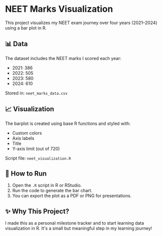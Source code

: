 # NEET Marks Visualization

This project visualizes my NEET exam journey over four years (2021–2024) using a bar plot in R.

## 📊 Data
The dataset includes the NEET marks I scored each year:
- 2021: 386
- 2022: 505
- 2023: 580
- 2024: 610

Stored in: `neet_marks_data.csv`

## 📈 Visualization
The barplot is created using base R functions and styled with:
- Custom colors
- Axis labels
- Title
- Y-axis limit (out of 720)

Script file: `neet_visualization.R`

## 🚀 How to Run
1. Open the `.R` script in R or RStudio.
2. Run the code to generate the bar chart.
3. You can export the plot as a PDF or PNG for presentations.

## ✨ Why This Project?
I made this as a personal milestone tracker and to start learning data visualization in R. It's a small but meaningful step in my learning journey!

